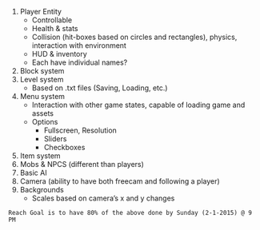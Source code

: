 1. Player Entity
   - Controllable
   - Health & stats
   - Collision (hit-boxes based on circles and rectangles), physics, interaction with environment
   - HUD & inventory
   - Each have individual names?
2. Block system
3. Level system
   - Based on .txt files (Saving, Loading, etc.)
4. Menu system
   - Interaction with other game states, capable of loading game and assets
   - Options
      - Fullscreen, Resolution
      - Sliders
      - Checkboxes
5. Item system
6. Mobs & NPCS (different than players)
7. Basic AI
8. Camera (ability to have both freecam and following a player)
9. Backgrounds
   - Scales based on camera’s x and y changes

~~~~~~~~
Reach Goal is to have 80% of the above done by Sunday (2-1-2015) @ 9 PM